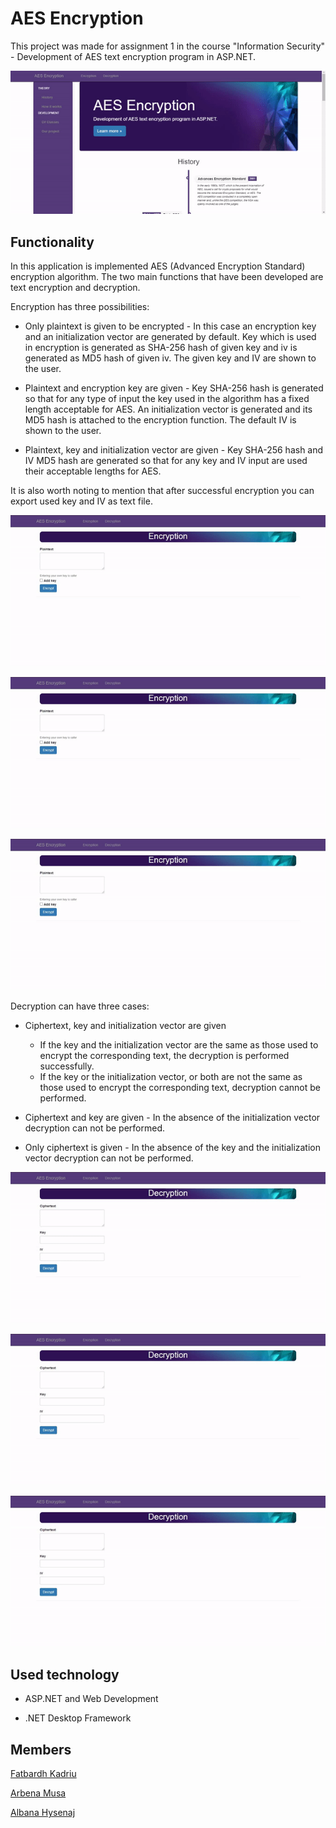 # AES Encryption

This project was made for assignment 1 in the course "Information Security" - Development of AES text encryption program in ASP.NET.

![Application View](READMEresources/Index.gif)

## Functionality

In this application is implemented AES (Advanced Encryption Standard) encryption algorithm. The two main functions that have been developed are text encryption and decryption.

Encryption has three possibilities:

- Only plaintext is given to be encrypted - In this case an encryption key and an initialization vector are generated  by default. Key which is used in encryption is generated as SHA-256 hash of given key and iv is generated as MD5 hash of given iv. The given key and IV are shown to the user.

- Plaintext and encryption key are given - Key SHA-256 hash is generated so that for any type of input the key used in the algorithm has a fixed length acceptable for AES. An initialization vector is generated and its MD5 hash is attached to the encryption function. The default IV is shown to the user.

- Plaintext, key and initialization vector are given - Key SHA-256 hash and IV MD5 hash are generated so that for any key and IV input are used their acceptable lengths for AES.

It is also worth noting to mention that after successful encryption you can export used key and IV as text file.

![First encryption case](READMEresources/Encryption_1.gif)

![Second encryption case](READMEresources/Encryption_2.gif)

![Third encryption case](READMEresources/Encryption_3.gif)

Decryption can have three cases:

- Ciphertext, key and initialization vector are given

  - If the key and the initialization vector are the same as those used to encrypt the corresponding text, the decryption is performed successfully.
  - If the key or the initialization vector, or both are not the same as those used to encrypt the corresponding text, decryption cannot be performed.

- Ciphertext and key are given - In the absence of the initialization vector decryption can not be performed.

- Only ciphertext is given - In the absence of the key and the initialization vector decryption can not be performed.

![First decryption case/1](READMEresources/Decryption_1.gif)

![First decryption case/2](READMEresources/Decryption_2.gif)

![Second/third decryption cases](READMEresources/Decryption_3.gif)

## Used technology

- ASP.NET and Web Development

- .NET Desktop Framework

## Members

[Fatbardh Kadriu](https://github.com/FatbardhKadriu)

[Arbena Musa](https://github.com/ArbenaMusa)

[Albana Hysenaj](https://github.com/albanah)
